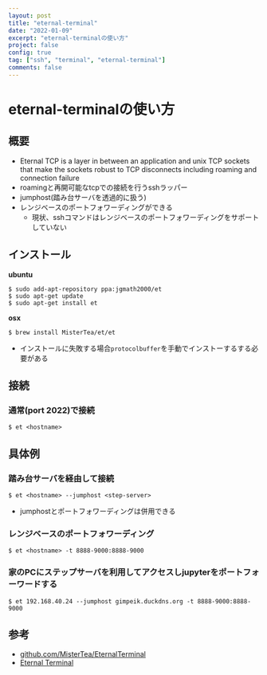 ```yaml
---
layout: post
title: "eternal-terminal"
date: "2022-01-09"
excerpt: "eternal-terminalの使い方"
project: false
config: true
tag: ["ssh", "terminal", "eternal-terminal"]
comments: false
---
```


# eternal-terminalの使い方

## 概要
 - Eternal TCP is a layer in between an application and unix TCP sockets that make the sockets robust to TCP disconnects including roaming and connection failure
 - roamingと再開可能なtcpでの接続を行うsshラッパー
 - jumphost(踏み台サーバを透過的に扱う)
 - レンジベースのポートフォワーディングができる
   - 現状、sshコマンドはレンジベースのポートフォワーディングをサポートしていない

## インストール

**ubuntu**  
```console
$ sudo add-apt-repository ppa:jgmath2000/et
$ sudo apt-get update
$ sudo apt-get install et
```

**osx**  

```console
$ brew install MisterTea/et/et
``` 
 - インストールに失敗する場合`protocolbuffer`を手動でインストーするする必要がある

## 接続

### 通常(port 2022)で接続

```console
$ et <hostname>
```

## 具体例

### 踏み台サーバを経由して接続

```console
$ et <hostname> --jumphost <step-server>
```
 - jumphostとポートフォワーディングは併用できる

### レンジベースのポートフォワーディング

```console
$ et <hostname> -t 8888-9000:8888-9000
```

### 家のPCにステップサーバを利用してアクセスしjupyterをポートフォーワードする

```console
$ et 192.168.40.24 --jumphost gimpeik.duckdns.org -t 8888-9000:8888-9000
```

## 参考
  - [github.com/MisterTea/EternalTerminal](https://github.com/MisterTea/EternalTerminal)
  - [Eternal Terminal](https://eternalterminal.dev/)
